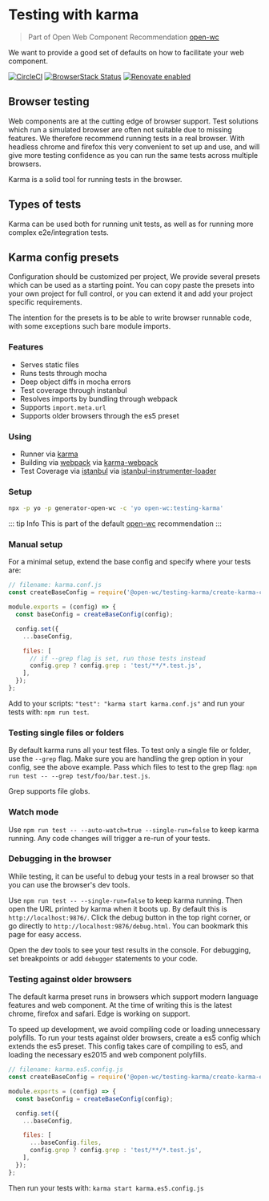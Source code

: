 # Testing with karma

> Part of Open Web Component Recommendation [open-wc](https://github.com/open-wc/open-wc/)

We want to provide a good set of defaults on how to facilitate your web component.

[![CircleCI](https://circleci.com/gh/open-wc/open-wc.svg?style=shield)](https://circleci.com/gh/open-wc/open-wc)
[![BrowserStack Status](https://www.browserstack.com/automate/badge.svg?badge_key=M2UrSFVRang2OWNuZXlWSlhVc3FUVlJtTDkxMnp6eGFDb2pNakl4bGxnbz0tLUE5RjhCU0NUT1ZWa0NuQ3MySFFWWnc9PQ==--86f7fac07cdbd01dd2b26ae84dc6c8ca49e45b50)](https://www.browserstack.com/automate/public-build/M2UrSFVRang2OWNuZXlWSlhVc3FUVlJtTDkxMnp6eGFDb2pNakl4bGxnbz0tLUE5RjhCU0NUT1ZWa0NuQ3MySFFWWnc9PQ==--86f7fac07cdbd01dd2b26ae84dc6c8ca49e45b50)
[![Renovate enabled](https://img.shields.io/badge/renovate-enabled-brightgreen.svg)](https://renovatebot.com/)

## Browser testing
Web components are at the cutting edge of browser support. Test solutions which run a simulated browser are often not suitable due to missing features. We therefore recommend running tests in a real browser. With headless chrome and firefox this very convenient to set up and use, and will give more testing confidence as you can run the same tests across multiple browsers.

Karma is a solid tool for running tests in the browser.

## Types of tests
Karma can be used both for running unit tests, as well as for running more complex e2e/integration tests.

## Karma config presets
Configuration should be customized per project, We provide several presets which can be used as a starting point. You can copy paste the presets into your own project for full control, or you can extend it and add your project specific requirements.

The intention for the presets is to be able to write browser runnable code, with some exceptions such bare module imports.

### Features
- Serves static files
- Runs tests through mocha
- Deep object diffs in mocha errors
- Test coverage through instanbul
- Resolves imports by bundling through webpack
- Supports `import.meta.url`
- Supports older browsers through the es5 preset

### Using
- Runner via [karma](https://karma-runner.github.io/)
- Building via [webpack](https://webpack.js.org/) via [karma-webpack](https://github.com/webpack-contrib/karma-webpack)
- Test Coverage via [istanbul](https://istanbul.js.org/) via [istanbul-instrumenter-loader](https://github.com/webpack-contrib/istanbul-instrumenter-loader)

### Setup
```bash
npx -p yo -p generator-open-wc -c 'yo open-wc:testing-karma'
```

::: tip Info
This is part of the default [open-wc](https://open-wc.org/) recommendation
:::

### Manual setup
For a minimal setup, extend the base config and specify where your tests are:

```javascript
// filename: karma.conf.js
const createBaseConfig = require('@open-wc/testing-karma/create-karma-config');

module.exports = (config) => {
  const baseConfig = createBaseConfig(config);

  config.set({
    ...baseConfig,

    files: [
      // if --grep flag is set, run those tests instead
      config.grep ? config.grep : 'test/**/*.test.js',
    ],
  });
};
```
Add to your scripts: `"test": "karma start karma.conf.js"` and run your tests with: `npm run test`.

### Testing single files or folders
By default karma runs all your test files. To test only a single file or folder, use the `--grep` flag. Make sure you are handling the grep option in your config, see the above example. Pass which files to test to the grep flag: `npm run test -- --grep test/foo/bar.test.js`.

Grep supports file globs.

### Watch mode
Use `npm run test -- --auto-watch=true --single-run=false` to keep karma running. Any code changes will trigger a re-run of your tests.

### Debugging in the browser
While testing, it can be useful to debug your tests in a real browser so that you can use the browser's dev tools.

Use `npm run test -- --single-run=false` to keep karma running. Then open the URL printed by karma when it boots up. By default this is `http://localhost:9876/`. Click the debug button in the top right corner, or go directly to `http://localhost:9876/debug.html`. You can bookmark this page for easy access.

Open the dev tools to see your test results in the console. For debugging, set breakpoints or add `debugger` statements to your code.

### Testing against older browsers
The default karma preset runs in browsers which support modern language features and web component. At the time of writing this is the latest chrome, firefox and safari. Edge is working on support.

To speed up development, we avoid compiling code or loading unnecessary polyfills. To run your tests against older browsers, create a es5 config which extends the es5 preset. This config takes care of compiling to es5, and loading the necessary es2015 and web component polyfills.


```javascript
// filename: karma.es5.config.js
const createBaseConfig = require('@open-wc/testing-karma/create-karma-es5-config');

module.exports = (config) => {
  const baseConfig = createBaseConfig(config);

  config.set({
    ...baseConfig,

    files: [
      ...baseConfig.files,
      config.grep ? config.grep : 'test/**/*.test.js',
    ],
  });
};
```

Then run your tests with: `karma start karma.es5.config.js`
